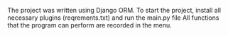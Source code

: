The project was written using Django ORM. 
To start the project, install all necessary plugins (reqrements.txt) and run the main.py file
All functions that the program can perform are recorded in the menu.
